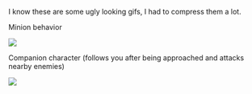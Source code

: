 I know these are some ugly looking gifs, I had to compress them a lot.

Minion behavior

![](https://github.com/olivia-boyer/cs283-f24-assignments/blob/main/HelloUnity/Videos%26pictures/rat-ezgif.com-resize.gif)

Companion character (follows you after being approached and attacks nearby enemies)

![](https://github.com/olivia-boyer/cs283-f24-assignments/blob/main/HelloUnity/Videos%26pictures/companion-ezgif.com-optimize.gif)

